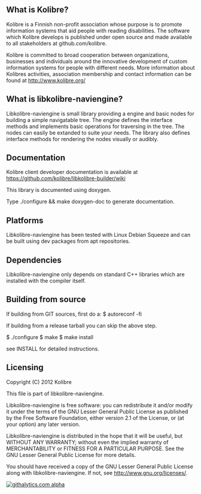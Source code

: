 What is Kolibre?
---------------------------------
Kolibre is a Finnish non-profit association whose purpose is to promote
information systems that aid people with reading disabilities. The software
which Kolibre develops is published under open source and made available to all
stakeholders at github.com/kolibre.

Kolibre is committed to broad cooperation between organizations, businesses and
individuals around the innovative development of custom information systems for
people with different needs. More information about Kolibres activities, association 
membership and contact information can be found at http://www.kolibre.org/


What is libkolibre-naviengine?
---------------------------------
Libkolibre-naviengine is small library providing a engine and basic nodes for
building a simple navigatable tree. The engine defines the interface methods
and implements basic operations for traversing in the tree. The nodes can easily
be extanded to suite your needs. The library also defines interface methods for
rendering the nodes visually or audibly.


Documentation
---------------------------------
Kolibre client developer documentation is available at 
https://github.com/kolibre/libkolibre-builder/wiki

This library is documented using doxygen.

Type ./configure && make doxygen-doc to generate documentation.


Platforms
---------------------------------
Libkolibre-naviengine has been tested with Linux Debian Squeeze and can be built
using dev packages from apt repositories.


Dependencies
---------------------------------
Libkolibre-naviengine only depends on standard C++ libraries which are installed
with the compiler itself.


Building from source
---------------------------------
If building from GIT sources, first do a:
$ autoreconf -fi

If building from a release tarball you can skip the above step.

$ ./configure
$ make
$ make install

see INSTALL for detailed instructions.


Licensing
---------------------------------
Copyright (C) 2012 Kolibre

This file is part of libkolibre-naviengine.

Libkolibre-naviengine is free software: you can redistribute it and/or modify
it under the terms of the GNU Lesser General Public License as published by
the Free Software Foundation, either version 2.1 of the License, or
(at your option) any later version.

Libkolibre-naviengine is distributed in the hope that it will be useful,
but WITHOUT ANY WARRANTY; without even the implied warranty of
MERCHANTABILITY or FITNESS FOR A PARTICULAR PURPOSE.  See the
GNU Lesser General Public License for more details.

You should have received a copy of the GNU Lesser General Public License
along with libkolibre-naviengine. If not, see <http://www.gnu.org/licenses/>.

[![githalytics.com alpha](https://cruel-carlota.pagodabox.com/4ff3c92c51ae1b9dafc146f83227d490 "githalytics.com")](http://githalytics.com/kolibre/libkolibre-naviengine)

